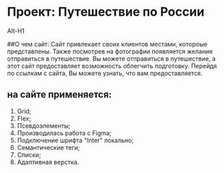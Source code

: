 # Проект: **Путешествие по России**

Alt-H1

##О чем сайт:
Сайт привлекает своих клиентов местами, котороые представлены. Также посмотрев на фотографии появляется желание отправиться в путешествие. Вы можете отправиться в путешествие, а этот сайт предоставляет возможность облегчить подготовку. Перейдя по ссылкам с сайта, Вы можете узнать, что вам предоставляется.

## на сайте применяется:

1. Grid;
2. Flex;
3. Псевдоэлементы;
4. Производилась работа с Figma;
5. Подключение шрифта "Inter" локально;
6. Семантические теги;
7. Списки;
8. Адаптивная верстка.
